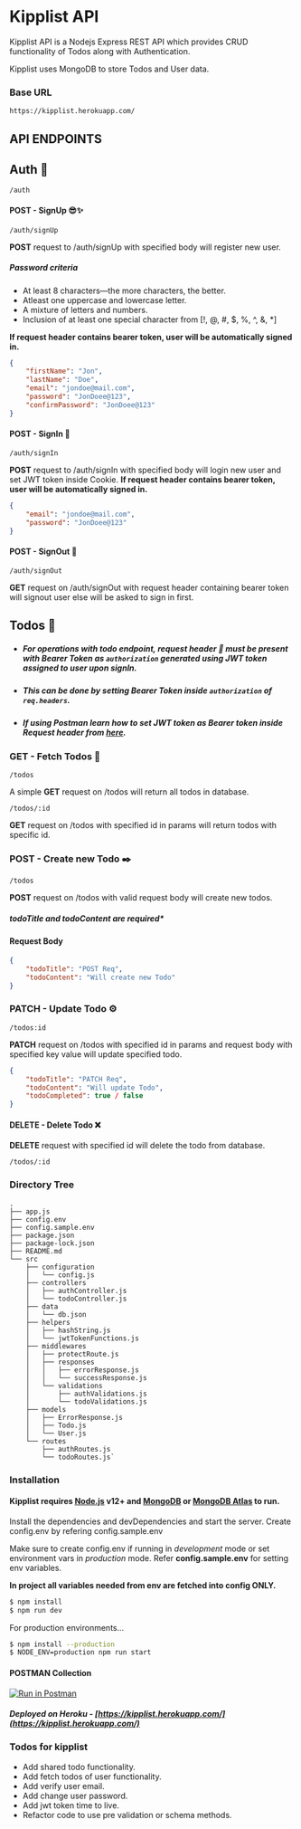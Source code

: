 # Kipplist API

Kipplist API is a Nodejs Express REST API which provides CRUD functionality of Todos along with Authentication.

Kipplist uses MongoDB to store Todos and User data.

### Base URL

```
https://kipplist.herokuapp.com/
```

## API ENDPOINTS

## Auth 🔐

```
/auth
```

#### POST - SignUp 😎✨

```
/auth/signUp
```

**POST** request to /auth/signUp with specified body will register new user.

##### Password criteria

- At least 8 characters—the more characters, the better.
- Atleast one uppercase and lowercase letter.
- A mixture of letters and numbers.
- Inclusion of at least one special character from [!, @, #, $, %, ^, &, *]

**If request header contains bearer token, user will be automatically signed in.**

```json
{
	"firstName": "Jon",
	"lastName": "Doe",
	"email": "jondoe@mail.com",
	"password": "JonDoee@123",
	"confirmPassword": "JonDoee@123"
}
```

#### POST - SignIn 🧐

```
/auth/signIn
```

**POST** request to /auth/signIn with specified body will login new user and set JWT token inside Cookie.
**If request header contains bearer token, user will be automatically signed in.**

```json
{
	"email": "jondoe@mail.com",
	"password": "JonDoee@123"
}
```

#### POST - SignOut 👋

```
/auth/signOut
```

**GET** request on /auth/signOut with request header containing bearer token will signout user else will be asked to sign in first.

## Todos 📃

- ##### For operations with todo endpoint, request header 🔑 must be present with Bearer Token as `authorization` generated using JWT token assigned to user upon signIn.
- ##### This can be done by setting Bearer Token inside `authorization` of `req.headers`.
- ##### If using Postman learn how to set JWT token as Bearer token inside Request header from [here](https://medium.com/@iroshan.du/set-bearer-token-as-environment-variable-in-postman-for-all-apis-13277e3ebd78).

### GET - Fetch Todos 🧾

```
/todos
```

A simple **GET** request on /todos will return all todos in database.

```
/todos/:id
```

**GET** request on /todos with specified id in params will return todos with specific id.

### POST - Create new Todo ✒️

```
/todos
```

**POST** request on /todos with valid request body will create new todos.

##### **todoTitle and todoContent are required\***

#### Request Body

```json
{
	"todoTitle": "POST Req",
	"todoContent": "Will create new Todo"
}
```

### PATCH - Update Todo ⚙️

```
/todos:id
```

**PATCH** request on /todos with specified id in params and request body with specified key value will update specified todo.

```json
{
	"todoTitle": "PATCH Req",
	"todoContent": "Will update Todo",
	"todoCompleted": true / false
}
```

#### DELETE - Delete Todo ❌

**DELETE** request with specified id will delete the todo from database.

```
/todos/:id
```

### Directory Tree

```
.
├── app.js
├── config.env
├── config.sample.env
├── package.json
├── package-lock.json
├── README.md
└── src
    ├── configuration
    │   └── config.js
    ├── controllers
    │   ├── authController.js
    │   └── todoController.js
    ├── data
    │   └── db.json
    ├── helpers
    │   ├── hashString.js
    │   └── jwtTokenFunctions.js
    ├── middlewares
    │   ├── protectRoute.js
    │   ├── responses
    │   │   ├── errorResponse.js
    │   │   └── successResponse.js
    │   └── validations
    │       ├── authValidations.js
    │       └── todoValidations.js
    ├── models
    │   ├── ErrorResponse.js
    │   ├── Todo.js
    │   └── User.js
    └── routes
        ├── authRoutes.js
        └── todoRoutes.js`
```

### Installation

#### Kipplist requires [Node.js](https://nodejs.org/) v12+ and [MongoDB](https://www.mongodb.com/) or [MongoDB Atlas](https://www.mongodb.com/cloud/atlas) to run.

Install the dependencies and devDependencies and start the server.
Create config.env by refering config.sample.env

Make sure to create config.env if running in _development_ mode or set environment vars in _production_ mode. Refer **config.sample.env** for setting env variables.

**In project all variables needed from env are fetched into config ONLY.**

```sh
$ npm install
$ npm run dev
```

For production environments...

```sh
$ npm install --production
$ NODE_ENV=production npm run start
```

#### POSTMAN Collection

[![Run in Postman](https://run.pstmn.io/button.svg)](https://app.getpostman.com/run-collection/6ee50b3a23ca2d229567)

##### Deployed on Heroku - [https://kipplist.herokuapp.com/](https://kipplist.herokuapp.com/)

### Todos for kipplist

- Add shared todo functionality.
- Add fetch todos of user functionality.
- Add verify user email.
- Add change user password.
- Add jwt token time to live.
- Refactor code to use pre validation or schema methods.
